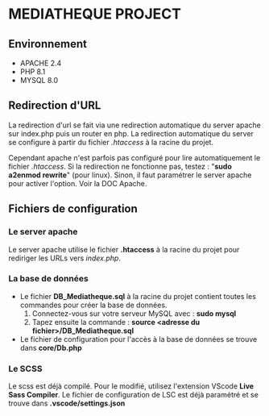 # MEDIATHEQUE PROJECT

## Environnement

<ul>
    <li>APACHE 2.4</li>
    <li>PHP 8.1</li>
    <li>MYSQL 8.0</li>
</ul>

## Redirection d'URL

La redirection d'url se fait via une redirection automatique du server apache sur index.php puis un router en php. La redirection automatique du server se configure à partir du fichier <em>.htaccess</em> à la racine du projet.

Cependant apache n'est parfois pas configuré pour lire automatiquement le fichier <em>.htaccess</em>. Si la redirection ne fonctionne pas, testez : "<b>sudo a2enmod rewrite</b>" (pour linux).
Sinon, il faut paramétrer le server apache pour activer l'option. Voir la DOC Apache.

## Fichiers de configuration

### Le server apache

Le server apache utilise le fichier <b>.htaccess</b> à la racine du projet pour rediriger les URLs vers <em>index.php</em>.

### La base de données

<ul>
    <li>
    Le fichier <b>DB_Mediatheque.sql</b> à la racine du projet contient toutes les commandes pour créer la base de données.</br>
    <ol>
        <li>
        Connectez-vous sur votre serveur MySQL avec : <b>sudo mysql</b>
        </li>
        <li>
        Tapez ensuite la commande : <b>source &lt;adresse du fichier&gt;/DB_Mediatheque.sql</b>
        </li>
    </ol>
    </li>
    <li>
    Le fichier de configuration pour l'accès à la base de données se trouve dans <b>core/Db.php</b>
    </li>
</ul>

### Le SCSS

Le scss est déjà compilé. Pour le modifié, utilisez l'extension VScode <b>Live Sass Compiler</b>. Le fichier de configuration de LSC est déjà paramétré et se trouve dans <b>.vscode/settings.json</b>
